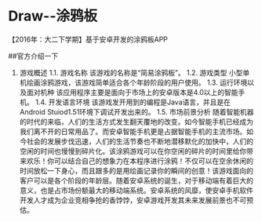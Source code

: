 # Draw--涂鸦板

【2016年：大二下学期】基于安卓开发的涂鸦板APP

##官方介绍一下
1.	游戏概述
1.1.	游戏名称
  该游戏的名称是“简易涂鸦板”。
1.2.	游戏类型
  小型单机绘画涂鸦游戏，该游戏简单适合各个年龄阶段的用户使用。
1.3.	运行环境以及面对机种
  该应用程序主要是面向于市场上的安卓版本是4.0以上的智能手机。
1.4.	开发语言环境
  该游戏发开用到的编程是Java语言，并且是在Android Stuiod1.51环境下调试开发出来的。
1.5.	市场前景分析
   随着智能机器的时代的来临，人们的生活方式发生翻天覆地的改变。如今智能手机已经成为我们离不开的日常用品了。而安卓智能手机更是占据智能手机的主流市场。如今社会的发展步伐迅速，人们的生活节奏也不断地潜移默化的加快中，人们的空闲的时间也慢慢到碎片化。该涂鸦游戏可以在你空闲的碎片的时间里给你带来欢乐！你可以结合自己的想象力在本程序进行涂鸦！不仅可以在空余休闲的时间放松一下身心，而且跟多的是用绘画记录你的瞬间的创意！该游戏面向的客户可以是各个阶段的年龄层。随着安卓系统的诞生，对于移动端有着巨大的意义，也是占市场份额最大的移动端系统。安卓系统的风靡，使安卓手机软件开发人才成为企业竞相争抢的香饽饽，安卓游戏开发其未来发展前景也不可预估。



